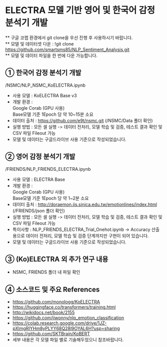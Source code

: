 
# ELECTRA 모델 기반 영어 및 한국어 감정 분석기 개발

** 구글 코랩 환경에서 git clone을 우선 진행 후 사용하시기 바랍니다.<br>
** 모델 및 데이터셋 다운 : !git clone https://github.com/smartsms85/NLP_Sentiment_Analysis.git <br>
** 모델 및 데이터 파일을 한 번에 다운 가능합니다.<br>

## ① 한국어 감정 분석기 개발
/NSMC/NLP_NSMC_KoELECTRA.ipynb
- 사용 모델 : KoELECTRA Base v3
- 개발 환경 : <br> 
  Google Corab (GPU 사용)<br>
  Base모델 기준 1Epoch 당 약 10~15분 소요<br>
- 데이터 출처 : https://github.com/e9t/nsmc.git (/NSMC/Data 폴더 확인)
- 실행 방법 : 모든 셀 실행 -> 데이터 전처리, 모델 학습 및 검증, 테스트 결과 확인 및 CSV 파일 Fileout 가능
- 모델 및 데이터는 구글드라이브 사용 기준으로 작성되었습니다.

## ② 영어 감정 분석기 개발
/FRIENDS/NLP_FRIENDS_ELECTRA.ipynb
- 사용 모델 : ELECTRA Base
- 개발 환경 : <br> 
  Google Corab (GPU 사용)<br>
  Base모델 기준 1Epoch 당 약 1~2분 소요<br>
- 데이터 출처 : http://doraemon.iis.sinica.edu.tw/emotionlines/index.html (/FRIENDS/json 폴더 확인)
- 실행 방법 : 모든 셀 실행 -> 데이터 전처리, 모델 학습 및 검증, 테스트 결과 확인 및 CSV 파일 Fileout 가능
- 특이사항 : NLP_FRIENDS_ELECTRA_Trial_Onehot.ipynb -> Accuracy 산출용으로 데이터 전처리, 모델 학습 및 검증 단계까지만 구현이 되어 있습니다.
- 모델 및 데이터는 구글드라이브 사용 기준으로 작성되었습니다. 

## ③ (Ko)ELECTRA 외 추가 연구 내용

- NSMC, FRIENDS 폴더 내 파일 확인

## ④ 소스코드 및 주요 References

- https://github.com/monologg/KoELECTRA
- https://huggingface.co/transformers/training.html
- http://wikidocs.net/book/2155
- https://github.com/jiwonny/nlp_emotion_classification
- https://colab.research.google.com/drive/1JZ-pXlmgRIYHm8yPLYY68Q28l9OYAL6H?usp=sharing
- https://github.com/SKTBrain/KoBERT
- 세부 내용은 각 모델 파일 별로 기술해두었으니 참조바랍니다.

